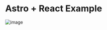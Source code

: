 # Astro + React Example

![image](https://github.com/lqq-code/Astro3.0-React-SSR/assets/61107184/ad5616ff-8e38-41f1-88a9-41b0c30e3e8f)
